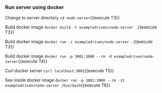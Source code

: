 ### Run server using docker

Change to server directory `cd node-server`{{execute T3}}

Build docker image `docker build -t exampledriven/node-server .`{{execute T3}}

Build docker image `docker run -i exampledriven/node-server .`{{execute T3}}

Build docker image `docker run -p 3001:3000 --rm -d exampledriven/node-server`{{execute T4}}

Curl docker server `curl localhost:3001`{{execute T5}}

See inside docker image `docker run -p 3002:3000 --rm -it exampledriven/node-server /bin/bash`{{execute T6}}


